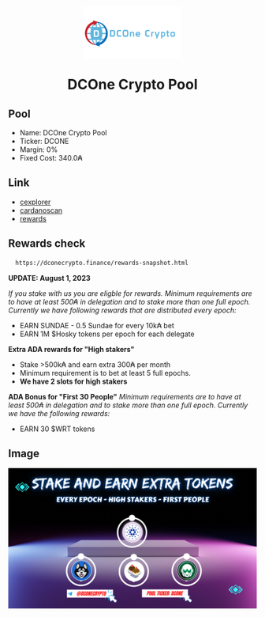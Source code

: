 <h1 align="center">
<img src="image/dconecrypto-medium.png" width="200px">
<p>DCOne Crypto Pool</p>
</h1>

## Pool

- Name: DCOne Crypto Pool
- Ticker: DCONE
- Margin: 0%
- Fixed Cost: 340.0₳

## Link

- [cexplorer](https://cexplorer.io/pool/pool1xvaagsvl9prlr20hvg2qv434yss5c88r2ml6n43wcpepxmw85lj)
- [cardanoscan](https://cardanoscan.io/pool/333bd4419f2847f1a9f7621406563524214c1ce356ffa9d62ec07213?tab=epochhistory)
- [rewards](https://dconecrypto.finance/rewards-snapshot.html)

## Rewards check

```bash
  https://dconecrypto.finance/rewards-snapshot.html
```

**UPDATE: August 1, 2023**

_If you stake with us you are eligble for rewards. Minimum requirements are to have at least 500₳ in delegation and to stake more than one full epoch. Currently we have following rewards that are distributed every epoch:_

- EARN SUNDAE - 0.5 Sundae for every 10k₳ bet
- EARN 1M $Hosky tokens per epoch for each delegate

**Extra ADA rewards for "High stakers"**

- Stake >500k₳ and earn extra 300₳ per month
- Minimum requirement is to bet at least 5 full epochs.
- **We have 2 slots for high stakers**

**ADA Bonus for "First 30 People"**
_Minimum requirements are to have at least 500₳ in delegation and to stake more than one full epoch. Currently we have the following rewards:_

- EARN 30 $WRT tokens

## Image

![App Screenshot](image/EveryEpoch-HighStakers-FirstPeople-2023-08-01.png)
